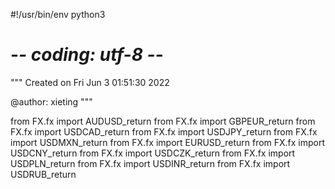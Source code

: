 #!/usr/bin/env python3
# -*- coding: utf-8 -*-
"""
Created on Fri Jun  3 01:51:30 2022

@author: xieting
"""

from FX.fx import AUDUSD_return
from FX.fx import GBPEUR_return
from FX.fx import USDCAD_return
from FX.fx import USDJPY_return
from FX.fx import USDMXN_return
from FX.fx import EURUSD_return
from FX.fx import USDCNY_return
from FX.fx import USDCZK_return
from FX.fx import USDPLN_return
from FX.fx import USDINR_return
from FX.fx import USDRUB_return


